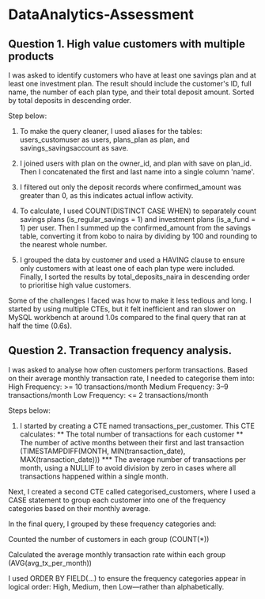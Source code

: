 # DataAnalytics-Assessment

## Question 1.  High value customers with multiple products

I was asked to identify customers who have at least one savings plan and at least one investment plan. The result should include the customer's ID, full name, the number of each plan type, and their total deposit amount. Sorted by total deposits in descending order.

Step below:
1. To make the query cleaner, I used aliases for the tables: users_customuser as users, plans_plan as plan, and savings_savingsaccount as save.

2. I joined users with plan on the owner_id, and plan with save on plan_id. Then I concatenated the first and last name into a single column 'name'.

3. I filtered out only the deposit records where confirmed_amount was greater than 0, as this indicates actual inflow activity.

4. To calculate, I used COUNT(DISTINCT CASE WHEN) to separately count savings plans (is_regular_savings = 1) and investment plans (is_a_fund = 1) per user. Then I summed up the confirmed_amount from the savings table, converting it from kobo to naira by dividing by 100 and rounding to the nearest whole number.

5. I grouped the data by customer and used a HAVING clause to ensure only customers with at least one of each plan type were included. Finally, I sorted the results by total_deposits_naira in descending order to prioritise high value customers.

Some of the challenges I faced was how to make it less tedious and long. I started by using multiple CTEs, but it felt inefficient and ran slower on MySQL workbench at around 1.0s compared to the final query that ran at half the time (0.6s).



## Question 2. Transaction frequency analysis.

I was asked to analyse how often customers perform transactions. Based on their average monthly transaction rate, I needed to categorise them into:
High Frequency: >= 10 transactions/month
Medium Frequency: 3–9 transactions/month
Low Frequency: <= 2 transactions/month

Steps below:
1. I started by creating a CTE named transactions_per_customer. This CTE calculates:
   ** The total number of transactions for each customer
   ** The number of active months between their first and last transaction (TIMESTAMPDIFF(MONTH, MIN(transaction_date), MAX(transaction_date)))
   *** The average number of transactions per month, using a NULLIF to avoid division by zero in cases where all transactions happened within a single month.

Next, I created a second CTE called categorised_customers, where I used a CASE statement to group each customer into one of the frequency categories based on their monthly average.

In the final query, I grouped by these frequency categories and:

Counted the number of customers in each group (COUNT(*))

Calculated the average monthly transaction rate within each group (AVG(avg_tx_per_month))

I used ORDER BY FIELD(...) to ensure the frequency categories appear in logical order: High, Medium, then Low—rather than alphabetically.
